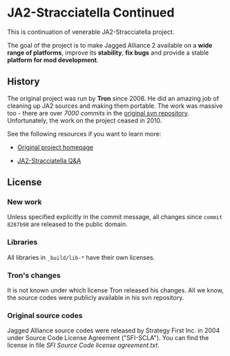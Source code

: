 # JA2-Stracciatella Continued

This is continuation of venerable JA2-Stracciatella project.

The goal of the project is to make Jagged Alliance 2 available on a **wide
range of platforms**, improve its **stability**, **fix bugs** and provide a
stable **platform for mod development**.

## History

The original project was run by **Tron** since 2006.  He did an amazing job of
cleaning up JA2 sources and making them portable.  The work was massive too -
there are over *7000 commits* in the [original svn
repository](svn://tron.homeunix.org/ja2/trunk).  Unfortunately, the work on
the project ceased in 2010.

See the following resources if you want to learn more:

 * [Original project homepage](http://tron.homeunix.org/ja2)

 * [JA2-Stracciatella Q&A](http://www.ja-galaxy-forum.com/board/ubbthreads.php/topics/186601/JA2_Stracciatella_Q_A.html)

## License

### New work

Unless specified explicitly in the commit message, all changes since `commit 8287b98` are released to the public domain.

### Libraries

All libraries in `_build/lib-*` have their own licenses.

### Tron's changes

It is not known under which license Tron released his changes.  All we know,
the source codes were publicly available in his svn repository.

### Original source codes

Jagged Alliance source codes were released by Strategy First Inc. in 2004
under Source Code License Agreement ("SFI-SCLA").  You can find the license in
file *SFI Source Code license agreement.txt*.
